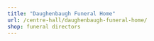 ```yaml
---
title: "Daughenbaugh Funeral Home"
url: /centre-hall/daughenbaugh-funeral-home/
shop: funeral directors
---
```

